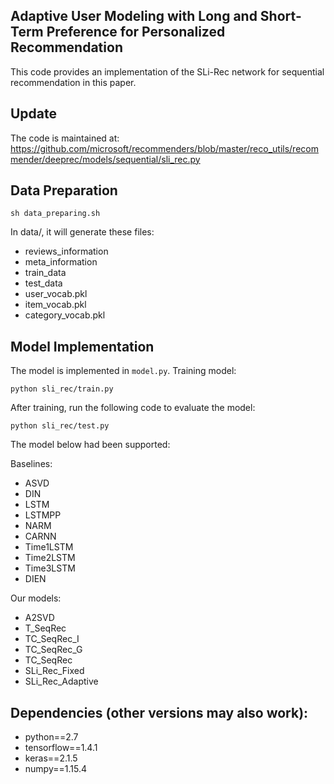 ## Adaptive User Modeling with Long and Short-Term Preference for Personalized Recommendation
This code provides an implementation of the SLi-Rec network for sequential recommendation in this paper.

## Update
The code is maintained at:
https://github.com/microsoft/recommenders/blob/master/reco_utils/recommender/deeprec/models/sequential/sli_rec.py

## Data Preparation
```
sh data_preparing.sh
```
In data/, it will generate these files: 
- reviews_information
- meta_information
- train_data 
- test_data
- user_vocab.pkl 
- item_vocab.pkl 
- category_vocab.pkl 

## Model Implementation
The model is implemented in ```model.py```.
Training model:
```
python sli_rec/train.py
```

After training, run the following code to evaluate the model:
```
python sli_rec/test.py
```

The model below had been supported: 

Baselines:
- ASVD
- DIN
- LSTM
- LSTMPP
- NARM
- CARNN
- Time1LSTM
- Time2LSTM
- Time3LSTM
- DIEN

Our models:
- A2SVD
- T_SeqRec
- TC_SeqRec_I
- TC_SeqRec_G
- TC_SeqRec
- SLi_Rec_Fixed
- SLi_Rec_Adaptive

## Dependencies (other versions may also work):
- python==2.7
- tensorflow==1.4.1
- keras==2.1.5
- numpy==1.15.4
